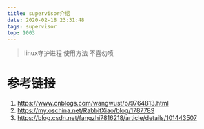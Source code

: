 ```yaml
---
title: supervisor介绍
date: 2020-02-18 23:31:48
tags: supervisor
top: 1003
---
```


> linux守护进程
> 使用方法
> 不喜勿喷
 <!-- more -->

 # 参考链接
 1. https://www.cnblogs.com/wangwust/p/9764813.html
 2. https://my.oschina.net/RabbitXiao/blog/1787789
 3. https://blog.csdn.net/fangzhi7816218/article/details/101443507